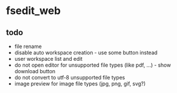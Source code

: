 # fsedit_web

## todo

- file rename
- disable auto workspace creation - use some button instead
- user workspace list and edit
- do not open editor for unsupported file types (like pdf, ...) - show download button
- do not convert to utf-8 unsupported file types
- image preview for image file types (jpg, png, gif, svg?)
